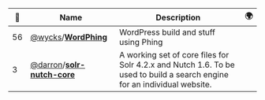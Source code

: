 |:star2: | Name | Description | 🌍|
|---|---|---|---|
|56|[@wycks](https://github.com/wycks)/[**WordPhing**](https://github.com/wycks/WordPhing)|WordPress build and stuff using Phing ||
|3|[@darron](https://github.com/darron)/[**solr-nutch-core**](https://github.com/darron/solr-nutch-core)|A working set of core files for Solr 4.2.x and Nutch 1.6. To be used to build a search engine for an individual website.||

